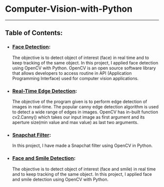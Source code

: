 # Computer-Vision-with-Python

------------------------------------------------------------------------------------

## Table of Contents:
  * ### [Face Detection](https://github.com/Ravjot03/Face-Detection):
       The objective is to detect object of interest (face) in real time and to keep tracking of the same object. In this project, I applied face detection using OpenCV with Python. OpenCV is an open source software library that allows developers to access routine in API (Application Programming Interface) used for computer vision applications.
  * ### [Real-Time Edge Detection](https://github.com/Ravjot03/Real-Time-Edge-Detection):
       The objective of the program given is to perform edge detection of images in real-time. The popular canny edge detection algorithm is used to detect a wide range of edges in images. OpenCV has in-built function cv2.Canny() which takes our input image as first argument and its aperture size(min value and max value) as last two arguments.
       
  * ### [Snapchat Filter](https://github.com/Ravjot03/Snapchat-Filter):
       In this project, I have made a Snapchat filter using OpenCV in Python.
       
  * ### [Face and Smile Detection](https://github.com/Ravjot03/Face-and-Smile-Detection):
       The objective is to detect object of interest (face and smile) in real time and to keep tracking of the same object. In this project, I applied face and smile detection using OpenCV with Python.
